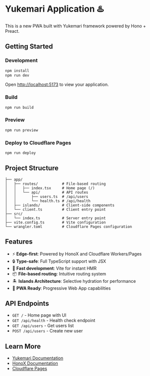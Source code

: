 # Yukemari Application ♨️

This is a new PWA built with Yukemari framework powered by Hono + Preact.

## Getting Started

### Development

```bash
npm install
npm run dev
```

Open [http://localhost:5173](http://localhost:5173) to view your application.

### Build

```bash
npm run build
```

### Preview

```bash
npm run preview
```

### Deploy to Cloudflare Pages

```bash
npm run deploy
```

## Project Structure

```
├── app/
│   ├── routes/           # File-based routing
│   │   ├── index.tsx     # Home page (/)
│   │   └── api/          # API routes
│   │       ├── users.ts  # /api/users
│   │       └── health.ts # /api/health
│   ├── islands/          # Client-side components
│   └── client.ts         # Client entry point
├── src/
│   └── index.ts          # Server entry point
├── vite.config.ts        # Vite configuration
└── wrangler.toml         # Cloudflare Pages configuration
```

## Features

- ⚡ **Edge-first**: Powered by HonoX and Cloudflare Workers/Pages
- 🔒 **Type-safe**: Full TypeScript support with JSX
- 🚀 **Fast development**: Vite for instant HMR
- 📦 **File-based routing**: Intuitive routing system
- 🏝️ **Islands Architecture**: Selective hydration for performance
- 📱 **PWA Ready**: Progressive Web App capabilities

## API Endpoints

- `GET /` - Home page with UI
- `GET /api/health` - Health check endpoint
- `GET /api/users` - Get users list
- `POST /api/users` - Create new user

## Learn More

- [Yukemari Documentation](https://github.com/your-org/yukemari)
- [HonoX Documentation](https://hono.dev/getting-started/cloudflare-pages)
- [Cloudflare Pages](https://pages.cloudflare.com)
